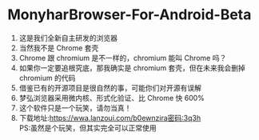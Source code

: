 # MonyharBrowser-For-Android-Beta
1. 这是我们全新自主研发的浏览器
2. 当然我不是 Chrome 套壳
3. Chrome 跟 chromium 是不一样的，chromium 能叫 Chrome 吗？
4. 如果你一定要追根究底，那我确实是 chromium 套壳，但在未来我会删掉 chromium 的代码
5. 借鉴已有的开源项目是很自然的事，可能你们对开源有误解
6. 梦弘浏览器采用微内核、形式化验证、比 Chrome 快 600% 
7. 这个软件只是一个玩笑，请勿当真！ 
8. 下载地址:https://wwa.lanzoui.com/b0ewnzira密码:3q3h    
PS:虽然是个玩笑，但其实完全可以正常使用
